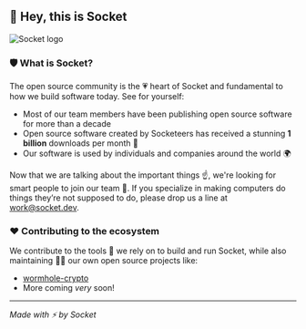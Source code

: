 ## 👋 Hey, this is Socket

![Socket logo](https://socket.dev/images/socket-logo.png)

### 🛡 What is Socket?

The open source community is the 💗 heart of Socket and fundamental to how we build software today. See for yourself:

- Most of our team members have been publishing open source software for more than a decade
- Open source software created by Socketeers has received a stunning **1 billion** downloads per month 🤯
- Our software is used by individuals and companies around the world 🌍

Now that we are talking about the important things ☝️, we're looking for smart people to join our team 🙌. If you specialize in making computers do things they’re not supposed to do, please drop us a line at work@socket.dev.

### ❤️ Contributing to the ecosystem

We contribute to the tools 🔧 we rely on to build and run Socket, while also maintaining 🧙‍♂️ our own open source projects like:

- [wormhole-crypto](https://github.com/SocketDev/wormhole-crypto)
- More coming _very_ soon!

---

_Made with ⚡️ by Socket_
